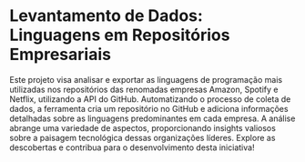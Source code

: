 # Levantamento de Dados: Linguagens em Repositórios Empresariais
Este projeto visa analisar e exportar as linguagens de programação mais utilizadas nos repositórios das renomadas empresas Amazon, Spotify e Netflix, utilizando a API do GitHub. Automatizando o processo de coleta de dados, a ferramenta cria um repositório no GitHub e adiciona informações detalhadas sobre as linguagens predominantes em cada empresa. A análise abrange uma variedade de aspectos, proporcionando insights valiosos sobre a paisagem tecnológica dessas organizações líderes. Explore as descobertas e contribua para o desenvolvimento desta iniciativa!
